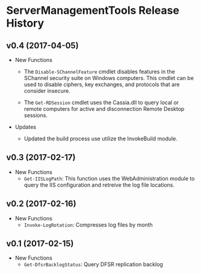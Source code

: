 # ServerManagementTools Release History

## v0.4 (2017-04-05)

- New Functions

  - The `Disable-SChannelFeature` cmdlet disables features in the SChannel security suite on Windows computers.  This cmdlet can be used to disable ciphers, key exchanges, and protocols that are consider insecure.

  - The `Get-RDSession` cmdlet uses the Cassia.dll to query local or remote computers for active and disconnection Remote Desktop sessions.

- Updates

  - Updated the build process use utilize the InvokeBuild module.

## v0.3 (2017-02-17)

- New Functions
  - `Get-IISLogPath`: This function uses the WebAdministration module to query the IIS configuration and retreive the log file locations.

## v0.2 (2017-02-16)

- New Functions
  - `Invoke-LogRotation`: Compresses log files by month

## v0.1 (2017-02-15)

- New Functions
  - `Get-DfsrBacklogStatus`: Query DFSR replication backlog
